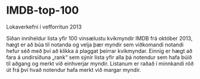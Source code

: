 IMDB-top-100
============

Lokaverkefni í vefforritun 2013

Síðan inniheldur lista yfir 100 vinsælustu kvikmyndir IMDB frá október 2013, hægt er að búa til notanda 
og velja þær myndir sem viðkomandi notandi hefur séð með því að klikka á plaggat þeirrar kvikmyndar. 
Einnig er hægt að fara á undirsíðuna „rank“ sem sýnir lista yfir alla þá notendur sem hafa búið til aðgang 
og merkt við einhverjar myndir. Listanum er raðað í minnkandi röð út frá því hvað notendur hafa merkt 
við margar myndir.
